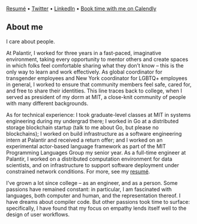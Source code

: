 [Resumé](resume.md) • [Twitter](https://twitter.com/jcmaunsell) • [LinkedIn](https://www.linkedin.com/in/j-maunsell-2583a8103) • [Book time with me on Calendly](https://calendly.com/jcmaunsell)

## About me

I care about people.

At Palantir, I worked for three years in a fast-paced, imaginative environment, taking every opportunity to mentor others and create spaces in which folks feel comfortable sharing what they don’t know – this is the only way to learn and work effectively. As global coordinator for transgender employees and New York coordinator for LGBTQ+ employees in general, I worked to ensure that community members feel safe, cared for, and free to share their identities. This line traces back to college, when I served as president of my dorm at MIT, a close-knit community of people with many different backgrounds. 

As for technical experience: I took graduate-level classes at MIT in systems engineering during my undergrad there; I worked in Go at a distributed storage blockchain startup (talk to me about Go, but please no blockchains); I worked on build infrastructure as a software engineering intern at Palantir and received a return offer; and I worked on an experimental actor-based language framework as part of the MIT Programming Languages Group my senior year. As a full-time engineer at Palantir, I worked on a distributed computation environment for data scientists, and on infrastructure to support software deployment under constrained network conditions. For more, see my [resumé](resume.md).

I've grown a lot since college – as an engineer, and as a person. Some passions have remained constant: in particular, I am fascinated with languages, both computer and human, and the representation thereof. I have dreams about compiler code. But other passions took time to surface: specifically, I have found that my focus on empathy lends itself well to the design of user workflows.

